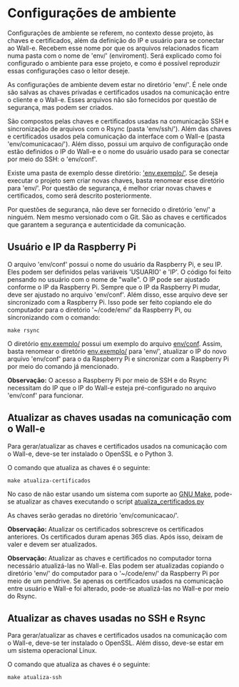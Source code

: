 # Configurações de ambiente

Configurações de ambiente se referem, no contexto desse projeto, às chaves e certificados, além da definição do IP e usuário para se conectar ao Wall-e. Recebem esse nome por que os arquivos relacionados ficam numa pasta com o nome de 'env/' (enviroment). Será explicado como foi configurado o ambiente para esse projeto, e como é possível reproduzir essas configurações caso o leitor deseje.

As configurações de ambiente devem estar no diretório 'env/'. É nele onde são salvas as chaves privadas e certificados usados na comunicação entre o cliente e o Wall-e. Esses arquivos não são fornecidos por questão de segurança, mas podem ser criados.

São compostos pelas chaves e certificados usadas na comunicação SSH e sincronização de arquivos com o Rsync (pasta 'env/ssh/'). Além das chaves e certificados usados pela comunicação da interface com o Wall-e (pasta 'env/comunicacao/'). Além disso, possui um arquivo de configuração onde estão definidos o IP do Wall-e e o nome do usuário usado para se conectar por meio do SSH: o 'env/conf'.

Existe uma pasta de exemplo desse diretório: ['env.exemplo/'](env.exemplo/). Se deseja executar o projeto sem criar novas chaves, basta renomear esse diretório para 'env/'. Por questão de segurança, é melhor criar novas chaves e certificados, como será descrito posteriormente.

Por questões de segurança, não deve ser fornecido o diretório 'env/' a ninguém. Nem mesmo versionado com o Git. São as chaves e certificados que garantem a segurança e autenticidade da comunicação.


## Usuário e IP da Raspberry Pi

O arquivo 'env/conf' possui o nome do usuário da Raspberry Pi, e seu IP. Eles podem ser definidos pelas variáveis 'USUARIO' e 'IP'. O código foi feito pensando no usuário com o nome de "walle". O IP pode ser ajustado conforme o IP da Raspberry Pi. Sempre que o IP da Raspberry Pi mudar, deve ser ajustado no arquivo 'env/conf'. Além disso, esse arquivo deve ser sincronizado com a Raspberry Pi. Isso pode ser feito copiando ele do computador para o diretório '~/code/env/' da Raspberry Pi, ou sincronizando com o comando:

```shell
make rsync
```

O diretório [env.exemplo/](env.exemplo) possui um exemplo do arquivo [env/conf](env.exemplo/conf). Assim, basta renomear o diretório [env.exemplo/](env.exemplo/) para 'env/', atualizar o IP do novo arquivo 'env/conf' para o da Raspberry Pi e sincronizar com a Raspberry Pi por meio do comando já mencionado.

**Observação:** O acesso a Raspberry Pi por meio de SSH e do Rsync necessitam do IP que o IP do Wall-e esteja pré-configurado no arquivo 'env/conf' para funcionar.


## Atualizar as chaves usadas na comunicação com o Wall-e

Para gerar/atualizar as chaves e certificados usados na comunicação com o Wall-e, deve-se ter instalado o OpenSSL e o Python 3.

O comando que atualiza as chaves é o seguinte:

```shell
make atualiza-certificados
```

No caso de não estar usando um sistema com suporte ao [GNU Make](https://www.gnu.org/software/make/), pode-se atualizar as chaves executando o script [atualiza_certificados.py](atualiza_certificados.py)

As chaves serão geradas no diretório 'env/comunicacao/'.

**Observação:** Atualizar os certificados sobrescreve os certificados anteriores. Os certificados duram apenas 365 dias. Após isso, deixam de valer e devem ser atualizados.

**Observação:** Atualizar as chaves e certificados no computador torna necessário atualizá-las no Wall-e. Elas podem ser atualizadas copiando o diretório 'env/' do computador para o '~/code/env/' da Raspberry Pi por meio de um pendrive. Se apenas os certificados usados na comunicação entre usuário e Wall-e foi alterado, pode-se atualizá-las no Wall-e por meio do Rsync.


## Atualizar as chaves usadas no SSH e Rsync

Para gerar/atualizar as chaves e certificados usados na comunicação com o Wall-e, deve-se ter instalado o OpenSSL. Além disso, deve-se estar em um sistema operacional Linux.

O comando que atualiza as chaves é o seguinte:

```shell
make atualiza-ssh
```
